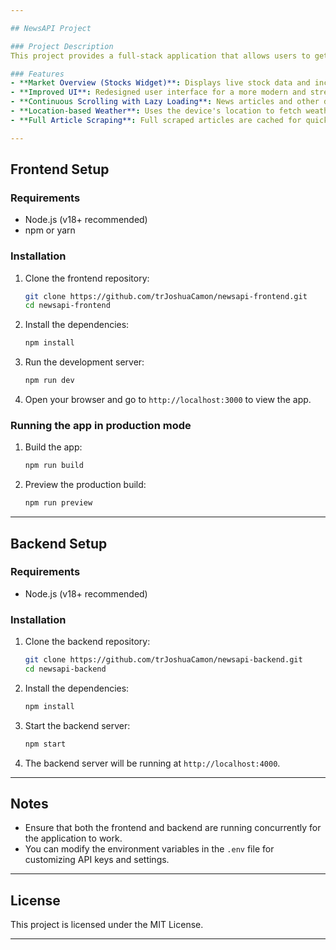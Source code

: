 ```yaml
---

## NewsAPI Project

### Project Description
This project provides a full-stack application that allows users to get real-time news, weather updates, stock market data, and zodiac horoscopes. The frontend is built using React, with the backend serving API data, including articles, weather, stock quotes, and more.

### Features
- **Market Overview (Stocks Widget)**: Displays live stock data and includes caching for better performance.
- **Improved UI**: Redesigned user interface for a more modern and streamlined experience.
- **Continuous Scrolling with Lazy Loading**: News articles and other data are fetched progressively as the user scrolls down, improving performance and user experience.
- **Location-based Weather**: Uses the device's location to fetch weather updates specific to that location.
- **Full Article Scraping**: Full scraped articles are cached for quick loading and repeated access.

---
```


## Frontend Setup

### Requirements

- Node.js (v18+ recommended)
- npm or yarn

### Installation

1. Clone the frontend repository:

   ```bash
   git clone https://github.com/trJoshuaCamon/newsapi-frontend.git
   cd newsapi-frontend
   ```

2. Install the dependencies:

   ```bash
   npm install
   ```

3. Run the development server:

   ```bash
   npm run dev
   ```

4. Open your browser and go to `http://localhost:3000` to view the app.

### Running the app in production mode

1. Build the app:

   ```bash
   npm run build
   ```

2. Preview the production build:
   ```bash
   npm run preview
   ```

---

## Backend Setup

### Requirements

- Node.js (v18+ recommended)

### Installation

1. Clone the backend repository:

   ```bash
   git clone https://github.com/trJoshuaCamon/newsapi-backend.git
   cd newsapi-backend
   ```

2. Install the dependencies:

   ```bash
   npm install
   ```

3. Start the backend server:

   ```bash
   npm start
   ```

4. The backend server will be running at `http://localhost:4000`.

---

## Notes

- Ensure that both the frontend and backend are running concurrently for the application to work.
- You can modify the environment variables in the `.env` file for customizing API keys and settings.

---

## License

This project is licensed under the MIT License.

---
